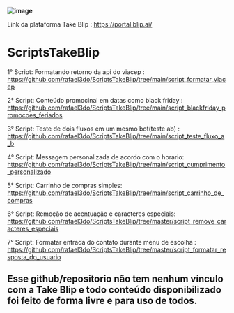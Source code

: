 **![image](https://user-images.githubusercontent.com/18338341/150648450-f6604184-079c-4e66-bf9b-ed6ca7403eb0.png)**

Link da plataforma Take Blip : https://portal.blip.ai/ 
# ScriptsTakeBlip
1° Script: Formatando retorno da api do viacep : https://github.com/rafael3do/ScriptsTakeBlip/tree/main/script_formatar_viacep

2° Script: Conteúdo promocinal em datas como black friday : https://github.com/rafael3do/ScriptsTakeBlip/tree/main/script_blackfriday_promocoes_feriados

3° Script: Teste de dois fluxos em um mesmo bot(teste ab) : https://github.com/rafael3do/ScriptsTakeBlip/tree/main/script_teste_fluxo_a_b

4° Script: Messagem personalizada de acordo com o horario: https://github.com/rafael3do/ScriptsTakeBlip/tree/main/script_cumprimento_personalizado

5° Script: Carrinho de compras simples: https://github.com/rafael3do/ScriptsTakeBlip/tree/main/script_carrinho_de_compras

6° Script: Remoção de acentuação e caracteres especiais: https://github.com/rafael3do/ScriptsTakeBlip/tree/master/script_remove_caracteres_especiais

7° Script: Formatar entrada do contato durante menu de escolha : https://github.com/rafael3do/ScriptsTakeBlip/tree/master/script_formatar_resposta_do_usuario

## **Esse github/repositorio não tem nenhum vínculo com a Take Blip e todo conteúdo disponibilizado foi feito de forma livre e para uso de todos.**
